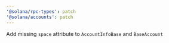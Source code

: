 ```yaml
---
'@solana/rpc-types': patch
'@solana/accounts': patch
---
```


Add missing `space` attribute to `AccountInfoBase` and `BaseAccount`

